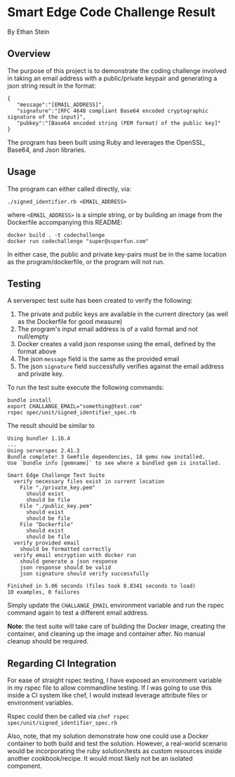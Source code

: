 # Smart Edge Code Challenge Result
By Ethan Stein

## Overview
The purpose of this project is to demonstrate the coding challenge involved in taking an email address with a public/private keypair and generating a json string result in the format:
```
{
   "message":"[EMAIL_ADDRESS]",
   "signature":"[RFC 4648 compliant Base64 encoded cryptographic signature of the input]",
   "pubkey":"[Base64 encoded string (PEM format) of the public key]"
}
```
The program has been built using Ruby and leverages the OpenSSL, Base64, and Json libraries.

## Usage
The program can either called directly, via:

`./signed_identifier.rb <EMAIL_ADDRESS>` 

where `<EMAIL_ADDRESS>` is a simple string, or by building an image from the Dockerfile accompanying this README:
```
docker build . -t codechallenge
docker run codechallenge "super@superfun.com"
```

In either case, the public and private key-pairs must be in the same location as the program/dockerfile, or the program will not run.

## Testing

A serverspec test suite has been created to verify the following:
1. The private and public keys are available in the current directory (as well as the Dockerfile for good measure)
2. The program's input email address is of a valid format and not null/empty
2. Docker creates a valid json response using the email, defined by the format above
3. The json `message` field is the same as the provided email
4. The json `signature` field successfully verifies against the email address and private key. 

To run the test suite execute the following commands:

```
bundle install
export CHALLANGE_EMAIL="something@test.com"
rspec spec/unit/signed_identifier_spec.rb
```

The result should be similar to

```
Using bundler 1.16.4
...
Using serverspec 2.41.3
Bundle complete! 3 Gemfile dependencies, 18 gems now installed.
Use `bundle info [gemname]` to see where a bundled gem is installed.

Smart Edge Challenge Test Suite
  verify necessary files exist in current location
    File "./private_key.pem"
      should exist
      should be file
    File "./public_key.pem"
      should exist
      should be file
    File "Dockerfile"
      should exist
      should be file
  verify provided email
    should be formatted correctly
  verify email encryption with docker run
    should generate a json response
    json response should be valid
    json signature should verify successfully

Finished in 5.06 seconds (files took 0.8341 seconds to load)
10 examples, 0 failures
```

Simply update the `CHALLANGE_EMAIL` environment variable and run the rspec command again to test a different email address.

**Note**: the test suite will take care of building the Docker image, creating the container, and cleaning up the image and container after. No manual cleanup should be required.

## Regarding CI Integration
For ease of straight rspec testing, I have exposed an environment variable in my rspec file to allow commandline testing.  If I was going to use this inside a CI system like chef, I would instead leverage attribute files or environment variables.

Rspec could then be called via `chef rspec spec/unit/signed_identifier_spec.rb`

Also, note, that my solution demonstrate how one could use a Docker container to both build and test the solution. However, a real-world scenario would be incorporating the ruby solution/tests as custom resources inside another cookbook/recipe. It would most likely not be an isolated component.